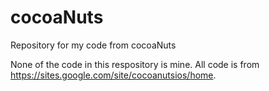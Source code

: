 # cocoaNuts
Repository for my code from cocoaNuts

None of the code in this respository is mine. 
All code is from https://sites.google.com/site/cocoanutsios/home.
